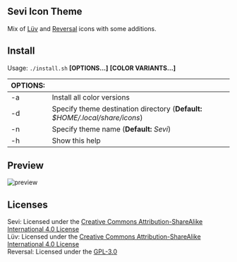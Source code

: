 ## Sevi Icon Theme

Mix of [Lüv](https://github.com/Nitrux/luv-icon-theme) and [Reversal](https://github.com/yeyushengfan258/Reversal-icon-theme) icons with some additions. 

## Install

Usage:  `./install.sh`  **[OPTIONS...]** **[COLOR VARIANTS...]**

|  OPTIONS: |                                                                               |
|:----------|:------------------------------------------------------------------------------|
| -a        | Install all color versions                                                    |
| -d        | Specify theme destination directory (**Default:** _$HOME/.local/share/icons_) |
| -n        | Specify theme name (**Default:** _Sevi_)                                      |
| -h        | Show this help                                                                |

## Preview

![preview](https://user-images.githubusercontent.com/754514/174491160-98ae0663-f971-4f90-b670-b8cbc262bd64.png)

## Licenses

Sevi: Licensed under the [Creative Commons Attribution-ShareAlike International 4.0 License](https://creativecommons.org/licenses/by-sa/4.0/)  
Lüv: Licensed under the [Creative Commons Attribution-ShareAlike International 4.0 License](https://creativecommons.org/licenses/by-sa/4.0/)  
Reversal: Licensed under the [GPL-3.0](https://www.gnu.org/licenses/gpl-3.0.en.html)

